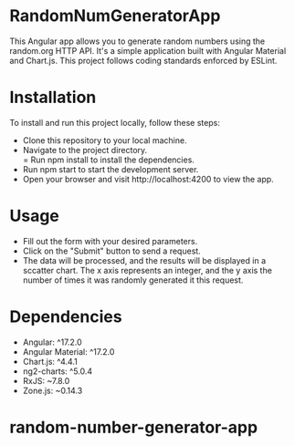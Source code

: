# RandomNumGeneratorApp

This Angular app allows you to generate random numbers using the random.org HTTP API. It's a simple application built with Angular Material and Chart.js. This project follows coding standards enforced by ESLint.

# Installation

To install and run this project locally, follow these steps:

- Clone this repository to your local machine.  
- Navigate to the project directory.  
= Run npm install to install the dependencies.  
- Run npm start to start the development server.  
- Open your browser and visit http://localhost:4200 to view the app.  

# Usage

- Fill out the form with your desired parameters.  
- Click on the "Submit" button to send a request.  
- The data will be processed, and the results will be displayed in a sccatter chart. The x axis represents an integer, and the y axis the number of times it was randomly generated it this request.

# Dependencies

- Angular: ^17.2.0  
- Angular Material: ^17.2.0  
- Chart.js: ^4.4.1  
- ng2-charts: ^5.0.4  
- RxJS: ~7.8.0  
- Zone.js: ~0.14.3  

# random-number-generator-app
